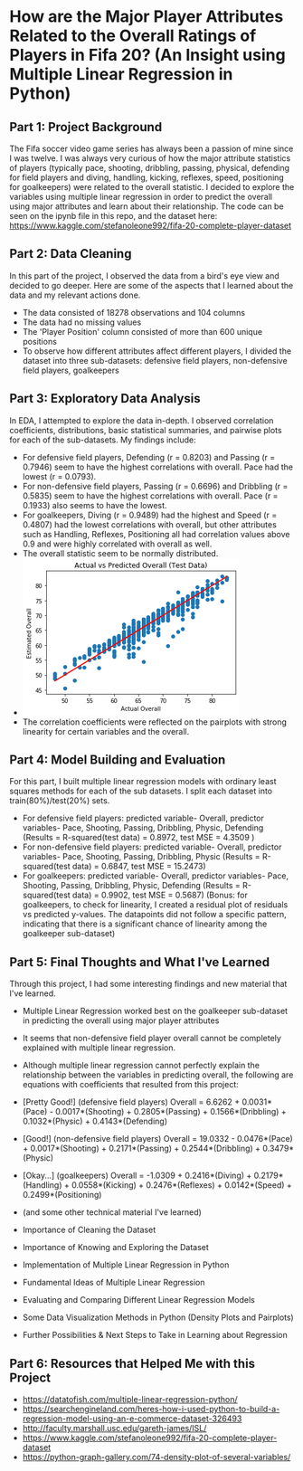 # How are the Major Player Attributes Related to the Overall Ratings of Players in Fifa 20? (An Insight using Multiple Linear Regression in Python)

## Part 1: Project Background 
  The Fifa soccer video game series has always been a passion of mine since I was twelve. I was always very curious of how the major attribute statistics of players (typically pace, shooting, dribbling, passing, physical, defending for field players and diving, handling, kicking, reflexes, speed, positioning for goalkeepers) were related to the overall statistic. I decided to explore the variables using multiple linear regression in order to predict the overall using major attributes and learn about their relationship. The code can be seen on the ipynb file in this repo, and the dataset here: https://www.kaggle.com/stefanoleone992/fifa-20-complete-player-dataset

## Part 2: Data Cleaning
  In this part of the project, I observed the data from a bird's eye view and decided to go deeper. Here are some of the aspects that I learned about the data and my relevant actions done.
  - The data consisted of 18278 observations and 104 columns
  - The data had no missing values 
  - The 'Player Position' column consisted of more than 600 unique positions
  - To observe how different attributes affect different players, I divided the dataset into three sub-datasets: defensive field players, non-defensive field players, goalkeepers
  
## Part 3: Exploratory Data Analysis
  In EDA, I attempted to explore the data in-depth. I observed correlation coefficients, distributions, basic statistical summaries, and pairwise plots for each of the sub-datasets. My findings include:
  - For defensive field players, Defending (r = 0.8203) and Passing (r = 0.7946) seem to have the highest correlations with overall. Pace had the lowest (r = 0.0793).
  - For non-defensive field players, Passing (r = 0.6696) and Dribbling (r = 0.5835) seem to have the highest correlations with overall. Pace (r = 0.1933) also seems to have the lowest.
  - For goalkeepers, Diving (r = 0.9489) had the highest and Speed (r = 0.4807) had the lowest correlations with overall, but other attributes such as Handling, Reflexes, Positioning all had correlation values above 0.9 and were highly correlated with overall as well. 
  - The overall statistic seem to be normally distributed.
  - ![](Visualizations/1.png)
  - The correlation coefficients were reflected on the pairplots with strong linearity for certain variables and the overall.

## Part 4: Model Building and Evaluation
  For this part, I built multiple linear regression models with ordinary least squares methods for each of the sub datasets. I split each dataset into train(80%)/test(20%) sets.
  - For defensive field players: predicted variable- Overall, predictor variables- Pace, Shooting, Passing, Dribbling, Physic, Defending (Results = R-squared(test data) = 0.8972, test MSE = 4.3509 )
  - For non-defensive field players: predicted variable- Overall, predictor variables- Pace, Shooting, Passing, Dribbling, Physic (Results = R-squared(test data) = 0.6847, test MSE = 15.2473)
  - For goalkeepers: predicted variable- Overall, predictor variables- Pace, Shooting, Passing, Dribbling, Physic, Defending (Results = R-squared(test data) = 0.9902, test MSE = 0.5687) 
  (Bonus: for goalkeepers, to check for linearity, I created a residual plot of residuals vs predicted y-values. The datapoints did not follow a specific pattern, indicating that there is a significant chance of linearity among the goalkeeper sub-dataset)

## Part 5: Final Thoughts and What I've Learned
  Through this project, I had some interesting findings and new material that I've learned.
  - Multiple Linear Regression worked best on the goalkeeper sub-dataset in predicting the overall using major player attributes
  - It seems that non-defensive field player overall cannot be completely explained with multiple linear regression.
  - Although multiple linear regression cannot perfectly explain the relationship between the variables in predicting overall, the following are equations with coefficients that resulted from this project:
  - [Pretty Good!] (defensive field players) Overall = 6.6262 + 0.0031*(Pace) - 0.0017*(Shooting) + 0.2805*(Passing) + 0.1566*(Dribbling) + 0.1032*(Physic) + 0.4143*(Defending)
  - [Good!] (non-defensive field players) Overall = 19.0332 - 0.0476*(Pace) + 0.0017*(Shooting) + 0.2171*(Passing) + 0.2544*(Dribbling) + 0.3479*(Physic)
  - [Okay...] (goalkeepers) Overall = -1.0309 + 0.2416*(Diving) + 0.2179*(Handling) + 0.0558*(Kicking) + 0.2476*(Reflexes) + 0.0142*(Speed) + 0.2499*(Positioning)
  
  - (and some other technical material I've learned)
  - Importance of Cleaning the Dataset
  - Importance of Knowing and Exploring the Dataset
  - Implementation of Multiple Linear Regression in Python
  - Fundamental Ideas of Multiple Linear Regression
  - Evaluating and Comparing Different Linear Regression Models
  - Some Data Visualization Methods in Python (Density Plots and Pairplots)
  - Further Possibilities & Next Steps to Take in Learning about Regression


## Part 6: Resources that Helped Me with this Project

- https://datatofish.com/multiple-linear-regression-python/
- https://searchengineland.com/heres-how-i-used-python-to-build-a-regression-model-using-an-e-commerce-dataset-326493
- http://faculty.marshall.usc.edu/gareth-james/ISL/
- https://www.kaggle.com/stefanoleone992/fifa-20-complete-player-dataset 
- https://python-graph-gallery.com/74-density-plot-of-several-variables/
